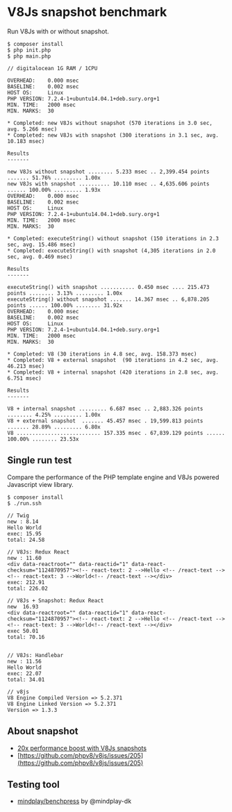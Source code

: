 # V8Js snapshot benchmark


Run V8Js with or without snapshot.

```
$ composer install
$ php init.php
$ php main.php

// digitalocean 1G RAM / 1CPU 

OVERHEAD:    0.000 msec
BASELINE:    0.002 msec
HOST OS:     Linux
PHP VERSION: 7.2.4-1+ubuntu14.04.1+deb.sury.org+1
MIN. TIME:   2000 msec
MIN. MARKS:  30

* Completed: new V8Js without snapshot (570 iterations in 3.0 sec, avg. 5.266 msec)
* Completed: new V8Js with snapshot (300 iterations in 3.1 sec, avg. 10.183 msec)

Results
-------

new V8Js without snapshot ........ 5.233 msec .. 2,399.454 points ....... 51.76% ......... 1.00x
new V8Js with snapshot .......... 10.110 msec .. 4,635.606 points ...... 100.00% ......... 1.93x
OVERHEAD:    0.000 msec
BASELINE:    0.002 msec
HOST OS:     Linux
PHP VERSION: 7.2.4-1+ubuntu14.04.1+deb.sury.org+1
MIN. TIME:   2000 msec
MIN. MARKS:  30

* Completed: executeString() without snapshot (150 iterations in 2.3 sec, avg. 15.486 msec)
* Completed: executeString() with snapshot (4,305 iterations in 2.0 sec, avg. 0.469 msec)

Results
-------

executeString() with snapshot ........... 0.450 msec .... 215.473 points ........ 3.13% ......... 1.00x
executeString() without snapshot ....... 14.367 msec .. 6,878.205 points ...... 100.00% ........ 31.92x
OVERHEAD:    0.000 msec
BASELINE:    0.002 msec
HOST OS:     Linux
PHP VERSION: 7.2.4-1+ubuntu14.04.1+deb.sury.org+1
MIN. TIME:   2000 msec
MIN. MARKS:  30

* Completed: V8 (30 iterations in 4.8 sec, avg. 158.373 msec)
* Completed: V8 + external snapshot  (90 iterations in 4.2 sec, avg. 46.213 msec)
* Completed: V8 + internal snapshot (420 iterations in 2.8 sec, avg. 6.751 msec)

Results
-------

V8 + internal snapshot ......... 6.687 msec .. 2,883.326 points ........ 4.25% ......... 1.00x
V8 + external snapshot  ....... 45.457 msec . 19,599.813 points ....... 28.89% ......... 6.80x
V8 ........................... 157.335 msec . 67,839.129 points ...... 100.00% ........ 23.53x
```

## Single run test

Compare the performance of the PHP template engine and V8Js powered Javascript view library.

```
$ composer install
$ ./run.ssh

// Twig
new : 8.14
Hello World
exec: 15.95
total: 24.58

// V8Js: Redux React
new : 11.60
<div data-reactroot="" data-reactid="1" data-react-checksum="1124870957"><!-- react-text: 2 -->Hello <!-- /react-text --><!-- react-text: 3 -->World<!-- /react-text --></div>
exec: 212.91
total: 226.02

// V8Js + Snapshot: Redux React
new  16.93
<div data-reactroot="" data-reactid="1" data-react-checksum="1124870957"><!-- react-text: 2 -->Hello <!-- /react-text --><!-- react-text: 3 -->World<!-- /react-text --></div>
exec 50.01
total: 70.16


// V8Js: Handlebar
new : 11.56
Hello World
exec: 22.07
total: 34.01

// v8js
V8 Engine Compiled Version => 5.2.371
V8 Engine Linked Version => 5.2.371
Version => 1.3.3
```

## About snapshot

 * [20x performance boost with V8Js snapshots](http://stesie.github.io/2016/02/snapshot-performance)
 * [https://github.com/phpv8/v8js/issues/205](https://github.com/phpv8/v8js/issues/205)

## Testing tool

 * [mindplay/benchpress](https://github.com/mindplay-dk/benchpress) by @mindplay-dk
